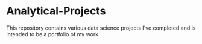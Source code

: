 # Analytical-Projects

This repository contains various data science projects I've completed and is intended to be a portfolio of my work.
